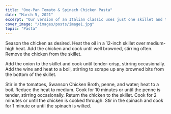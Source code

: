 ```yaml
---
title: "One-Pan Tomato & Spinach Chicken Pasta"
date: "March 5, 2021"
excerpt: "Our version of an Italian classic uses just one skillet and takes just 40 minutes to prepare!"
cover_image: "/images/posts/image1.jpg"
topic: "Pasta"
---
```


Season the chicken as desired. Heat the oil in a 12-inch skillet over medium-high heat. Add the chicken and cook until well browned, stirring often. Remove the chicken from the skillet.

Add the onion to the skillet and cook until tender-crisp, stirring occasionally. Add the wine and heat to a boil, stirring to scrape up any browned bits from the bottom of the skillet.

Stir in the tomatoes, Swanson Chicken Broth, penne, and water; heat to a boil. Reduce the heat to medium. Cook for 10 minutes or until the penne is tender, stirring occasionally. Return the chicken to the skillet. Cook for 2 minutes or until the chicken is cooked through. Stir in the spinach and cook for 1 minute or until the spinach is wilted.
